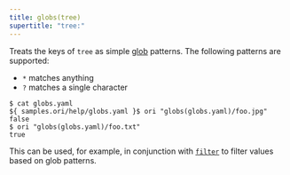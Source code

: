 ```yaml
---
title: globs(tree)
supertitle: "tree:"
---
```


Treats the keys of `tree` as simple [glob](<https://en.m.wikipedia.org/wiki/Glob_(programming)>) patterns. The following patterns are supported:

- `*` matches anything
- `?` matches a single character

```console
$ cat globs.yaml
${ samples.ori/help/globs.yaml }$ ori "globs(globs.yaml)/foo.jpg"
false
$ ori "globs(globs.yaml)/foo.txt"
true
```

This can be used, for example, in conjunction with [`filter`](filter.html) to filter values based on glob patterns.
